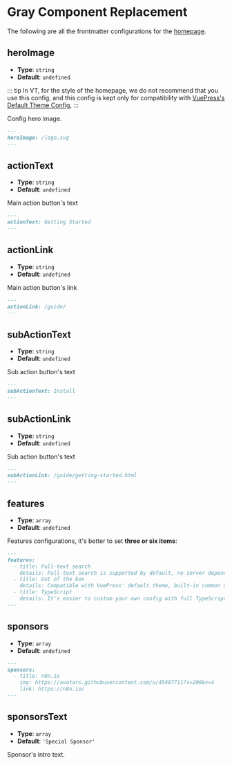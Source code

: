 # Gray Component Replacement

The following are all the frontmatter configurations for the [homepage](../guide/home.md).

## heroImage

- **Type**: `string`
- **Default**: `undefined`

::: tip
In VT, for the style of the homepage, we do not recommend that you use this config, and this config is kept only for compatibility with [VuePress's Default Theme Config](https://vuepress.vuejs.org/theme/default-theme-config.html),
:::

Config hero image.

```md
---
heroImage: /logo.svg
---
```

## actionText

- **Type**: `string`
- **Default**: `undefined`

Main action button's text

```md
---
actionText: Getting Started
---
```

## actionLink

- **Type**: `string`
- **Default**: `undefined`

Main action button's link

```md
---
actionLink: /guide/
---
```

## subActionText

- **Type**: `string`
- **Default**: `undefined`

Sub action button's text

```md
---
subActionText: Install
---
```

## subActionLink

- **Type**: `string`
- **Default**: `undefined`

Sub action button's text

```md
---
subActionLink: /guide/getting-started.html
---
```

## features

- **Type**: `array`
- **Default**: `undefined`

Features configurations, it's better to set **three or six items**:

```md
---
features:
  - title: Full-text search
    details: Full-text search is supported by default, no server dependency, distinguishing locales.
  - title: Out of the box
    details: Compatible with VuePress' default theme, built-in common documentation features, e.g. i18n, Code Copy, TOC.
  - title: TypeScript
    details: It's easier to custom your own config with full TypeScript support.
---
```

## sponsors

- **Type**: `array`
- **Default**: `undefined`

```md
---
sponsors:
  - title: n8n.io
    img: https://avatars.githubusercontent.com/u/45487711?s=200&v=4
    link: https://n8n.io/
---
```

## sponsorsText

- **Type**: `array`
- **Default**: `'Special Sponsor'`

Sponsor's intro text.
